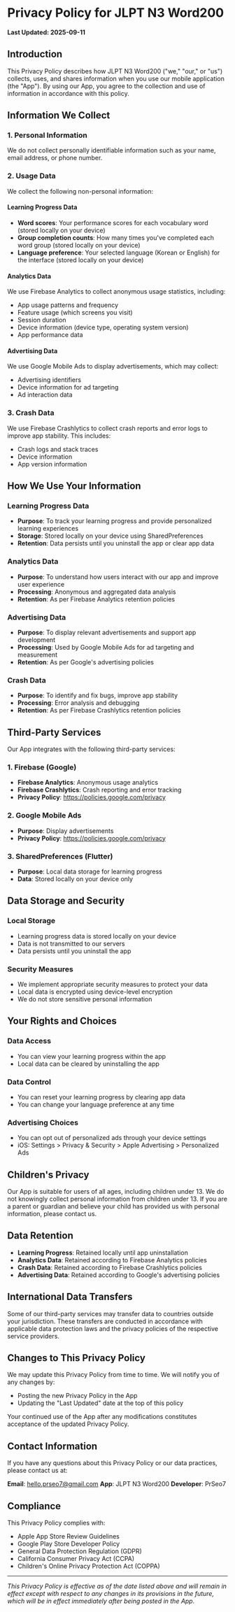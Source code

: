# Privacy Policy for JLPT N3 Word200

**Last Updated: 2025-09-11**

## Introduction

This Privacy Policy describes how JLPT N3 Word200 ("we," "our," or "us") collects, uses, and shares information when you use our mobile application (the "App"). By using our App, you agree to the collection and use of information in accordance with this policy.

## Information We Collect

### 1. Personal Information
We do not collect personally identifiable information such as your name, email address, or phone number.

### 2. Usage Data
We collect the following non-personal information:

#### Learning Progress Data
- **Word scores**: Your performance scores for each vocabulary word (stored locally on your device)
- **Group completion counts**: How many times you've completed each word group (stored locally on your device)
- **Language preference**: Your selected language (Korean or English) for the interface (stored locally on your device)

#### Analytics Data
We use Firebase Analytics to collect anonymous usage statistics, including:
- App usage patterns and frequency
- Feature usage (which screens you visit)
- Session duration
- Device information (device type, operating system version)
- App performance data

#### Advertising Data
We use Google Mobile Ads to display advertisements, which may collect:
- Advertising identifiers
- Device information for ad targeting
- Ad interaction data

### 3. Crash Data
We use Firebase Crashlytics to collect crash reports and error logs to improve app stability. This includes:
- Crash logs and stack traces
- Device information
- App version information

## How We Use Your Information

### Learning Progress Data
- **Purpose**: To track your learning progress and provide personalized learning experiences
- **Storage**: Stored locally on your device using SharedPreferences
- **Retention**: Data persists until you uninstall the app or clear app data

### Analytics Data
- **Purpose**: To understand how users interact with our app and improve user experience
- **Processing**: Anonymous and aggregated data analysis
- **Retention**: As per Firebase Analytics retention policies

### Advertising Data
- **Purpose**: To display relevant advertisements and support app development
- **Processing**: Used by Google Mobile Ads for ad targeting and measurement
- **Retention**: As per Google's advertising policies

### Crash Data
- **Purpose**: To identify and fix bugs, improve app stability
- **Processing**: Error analysis and debugging
- **Retention**: As per Firebase Crashlytics retention policies

## Third-Party Services

Our App integrates with the following third-party services:

### 1. Firebase (Google)
- **Firebase Analytics**: Anonymous usage analytics
- **Firebase Crashlytics**: Crash reporting and error tracking
- **Privacy Policy**: https://policies.google.com/privacy

### 2. Google Mobile Ads
- **Purpose**: Display advertisements
- **Privacy Policy**: https://policies.google.com/privacy

### 3. SharedPreferences (Flutter)
- **Purpose**: Local data storage for learning progress
- **Data**: Stored locally on your device only

## Data Storage and Security

### Local Storage
- Learning progress data is stored locally on your device
- Data is not transmitted to our servers
- Data persists until you uninstall the app

### Security Measures
- We implement appropriate security measures to protect your data
- Local data is encrypted using device-level encryption
- We do not store sensitive personal information

## Your Rights and Choices

### Data Access
- You can view your learning progress within the app
- Local data can be cleared by uninstalling the app

### Data Control
- You can reset your learning progress by clearing app data
- You can change your language preference at any time

### Advertising Choices
- You can opt out of personalized ads through your device settings
- iOS: Settings > Privacy & Security > Apple Advertising > Personalized Ads

## Children's Privacy

Our App is suitable for users of all ages, including children under 13. We do not knowingly collect personal information from children under 13. If you are a parent or guardian and believe your child has provided us with personal information, please contact us.

## Data Retention

- **Learning Progress**: Retained locally until app uninstallation
- **Analytics Data**: Retained according to Firebase Analytics policies
- **Crash Data**: Retained according to Firebase Crashlytics policies
- **Advertising Data**: Retained according to Google's advertising policies

## International Data Transfers

Some of our third-party services may transfer data to countries outside your jurisdiction. These transfers are conducted in accordance with applicable data protection laws and the privacy policies of the respective service providers.

## Changes to This Privacy Policy

We may update this Privacy Policy from time to time. We will notify you of any changes by:
- Posting the new Privacy Policy in the App
- Updating the "Last Updated" date at the top of this policy

Your continued use of the App after any modifications constitutes acceptance of the updated Privacy Policy.

## Contact Information

If you have any questions about this Privacy Policy or our data practices, please contact us at:

**Email**: hello.prseo7@gmail.com
**App**: JLPT N3 Word200
**Developer**: PrSeo7

## Compliance

This Privacy Policy complies with:
- Apple App Store Review Guidelines
- Google Play Store Developer Policy
- General Data Protection Regulation (GDPR)
- California Consumer Privacy Act (CCPA)
- Children's Online Privacy Protection Act (COPPA)

---

*This Privacy Policy is effective as of the date listed above and will remain in effect except with respect to any changes in its provisions in the future, which will be in effect immediately after being posted in the App.*
